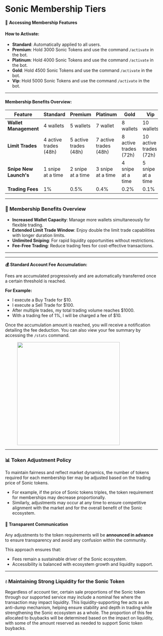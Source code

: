 # Sonic Membership Tiers

🚀 **Accessing Membership Features**

#### **How to Activate:**

* **Standard**: Automatically applied to all users.
* **Premium**: Hold 3000 Sonic Tokens and use the command `/activate` in the bot.
* **Platinum**: Hold 4000 Sonic Tokens and use the command `/activate` in the bot.
* **Gold**: Hold 4500 Sonic Tokens and use the command `/activate` in the bot.
* **Vip**: Hold 5000 Sonic Tokens and use the command `/activate` in the bot.

***

#### **Membership Benefits Overview:**

<table><thead><tr><th width="130.6484375">Feature</th><th>Standard</th><th>Premium</th><th>Platinum</th><th>Gold</th><th>Vip</th></tr></thead><tbody><tr><td><strong>Wallet Management</strong></td><td> 4 wallets</td><td>5 wallets</td><td>7 wallet</td><td>8 wallets</td><td>10 wallets</td></tr><tr><td><strong>Limit Trades</strong></td><td>4 active trades (48h)</td><td>5 active trades (48h)</td><td>7 active trades (48h)</td><td>8 active trades (72h)</td><td>10 active trades (72h)</td></tr><tr><td><strong>Snipe New Launch's</strong></td><td>1 snipe at a time</td><td>2 snipe at a time</td><td>3 snipe at a time</td><td>4 snipe at a time</td><td>5 snipe at a time</td></tr><tr><td><strong>Trading Fees</strong></td><td>1%</td><td>0.5%</td><td>0.4%</td><td>0.2%</td><td>0.1%</td></tr></tbody></table>

***

### 💼  Membership Benefits Overview

* **Increased Wallet Capacity**: Manage more wallets simultaneously for flexible trading.
* **Extended Limit Trade Window**: Enjoy double the limit trade capabilities with longer duration limits.
* **Unlimited Sniping**: For rapid liquidity opportunities without restrictions.
* **Fee-Free Trading**: Reduce trading fees for cost-effective transactions.

***

***

**💰 Standard Account Fee Accumulation:**

Fees are accumulated progressively and are automatically transferred once a certain threshold is reached.

**For Example:**

* I execute a Buy Trade for $10.
* I execute a Sell Trade for $100.
* After multiple trades, my total trading volume reaches $1000.
* With a trading fee of 1%, I will be charged a fee of $10.

Once the accumulation amount is reached, you will receive a notification detailing the fee deduction. You can also view your fee summary by accessing the `/stats` command.

<figure><img src="../.gitbook/assets/Screenshot 2024-10-12 at 10.38.59 PM.png" alt="" width="338"><figcaption></figcaption></figure>

***

### 📊 Token Adjustment Policy

To maintain fairness and reflect market dynamics, the number of tokens required for each membership tier may be adjusted based on the trading price of Sonic tokens.

* For example, if the price of Sonic tokens triples, the token requirement for memberships may decrease proportionally.
* Similarly, adjustments may occur at any time to ensure competitive alignment with the market and for the overall benefit of the Sonic ecosystem.

#### **🔔 Transparent Communication**

Any adjustments to the token requirements will be **announced in advance** to ensure transparency and avoid any confusion within the community.

This approach ensures that:

* Fees remain a sustainable driver of the Sonic ecosystem.
* Accessibility is balanced with ecosystem growth and liquidity support.

***

### 💧 **Maintaining Strong Liquidity for the Sonic Token**

Regardless of account tier, certain sale proportions of the Sonic token through our supported service may include a nominal fee where the transaction may impact liquidity. This liquidity-supporting fee acts as an anti-dump mechanism, helping ensure stability and depth in trading while strengthening the Sonic ecosystem as a whole. The proportion of this fee allocated to buybacks will be determined based on the impact on liquidity, with some of the amount reserved as needed to support Sonic token buybacks.

